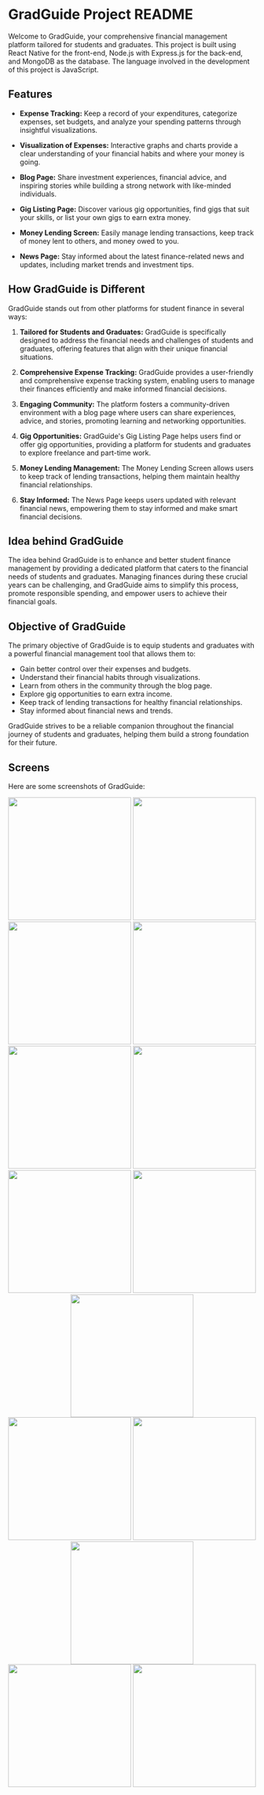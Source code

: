# **GradGuide Project README**

Welcome to GradGuide, your comprehensive financial management platform tailored for students and graduates. This project is built using React Native for the front-end, Node.js with Express.js for the back-end, and MongoDB as the database. The language involved in the development of this project is JavaScript.

## **Features**

- **Expense Tracking:** Keep a record of your expenditures, categorize expenses, set budgets, and analyze your spending patterns through insightful visualizations.

- **Visualization of Expenses:** Interactive graphs and charts provide a clear understanding of your financial habits and where your money is going.

- **Blog Page:** Share investment experiences, financial advice, and inspiring stories while building a strong network with like-minded individuals.

- **Gig Listing Page:** Discover various gig opportunities, find gigs that suit your skills, or list your own gigs to earn extra money.

- **Money Lending Screen:** Easily manage lending transactions, keep track of money lent to others, and money owed to you.

- **News Page:** Stay informed about the latest finance-related news and updates, including market trends and investment tips.

## **How GradGuide is Different**

GradGuide stands out from other platforms for student finance in several ways:

1. **Tailored for Students and Graduates:** GradGuide is specifically designed to address the financial needs and challenges of students and graduates, offering features that align with their unique financial situations.

2. **Comprehensive Expense Tracking:** GradGuide provides a user-friendly and comprehensive expense tracking system, enabling users to manage their finances efficiently and make informed financial decisions.

3. **Engaging Community:** The platform fosters a community-driven environment with a blog page where users can share experiences, advice, and stories, promoting learning and networking opportunities.

4. **Gig Opportunities:** GradGuide's Gig Listing Page helps users find or offer gig opportunities, providing a platform for students and graduates to explore freelance and part-time work.

5. **Money Lending Management:** The Money Lending Screen allows users to keep track of lending transactions, helping them maintain healthy financial relationships.

6. **Stay Informed:** The News Page keeps users updated with relevant financial news, empowering them to stay informed and make smart financial decisions.

## **Idea behind GradGuide**

The idea behind GradGuide is to enhance and better student finance management by providing a dedicated platform that caters to the financial needs of students and graduates. Managing finances during these crucial years can be challenging, and GradGuide aims to simplify this process, promote responsible spending, and empower users to achieve their financial goals.

## **Objective of GradGuide**

The primary objective of GradGuide is to equip students and graduates with a powerful financial management tool that allows them to:

- Gain better control over their expenses and budgets.
- Understand their financial habits through visualizations.
- Learn from others in the community through the blog page.
- Explore gig opportunities to earn extra income.
- Keep track of lending transactions for healthy financial relationships.
- Stay informed about financial news and trends.

GradGuide strives to be a reliable companion throughout the financial journey of students and graduates, helping them build a strong foundation for their future.


## **Screens**

Here are some screenshots of GradGuide:

<div align="center">
  <img src="https://github.com/AFK-S/Grad-Guide/assets/98736611/055f4fe4-d3b9-4445-a935-8ce0395d2610" width="250" />
  <img src="https://github.com/AFK-S/Grad-Guide/assets/98736611/8025c668-ca97-49a3-97d3-9cf681b40e3f" width="250" />
  <img src="https://github.com/AFK-S/Grad-Guide/assets/98736611/cc62ca6d-8a0b-4907-b688-e3feefd88286" width="250" />
  <img src="https://github.com/AFK-S/Grad-Guide/assets/98736611/c2b6a766-7df8-4fd9-876f-dcc59aca0ddb" width="250" />

</div>

<div align="center">
  <img src="https://github.com/AFK-S/Grad-Guide/assets/98736611/929c7093-ba51-4a95-a4d7-a65a42380927" width="250" />
  <img src="https://github.com/AFK-S/Grad-Guide/assets/98736611/7205b1ca-2d86-439d-96b8-c1fffb17140e" width="250" />
</div>

<div align="center">
  <img src="https://github.com/AFK-S/Grad-Guide/assets/98736611/bacda33c-4f96-4152-a684-7ea938a1968e" width="250" />
  <img src="https://github.com/AFK-S/Grad-Guide/assets/98736611/9825f556-be1f-4115-9a03-1eccb0d1d09c" width="250" />
  <img src="https://github.com/AFK-S/Grad-Guide/assets/98736611/4b05ea27-2c3e-488c-a7a9-0b47234ad771" width="250" />
</div>

<div align="center">
  <img src="https://github.com/AFK-S/Grad-Guide/assets/98736611/88f1868c-1b2c-4368-aeda-373261b44a20" width="250" />
  <img src="https://github.com/AFK-S/Grad-Guide/assets/98736611/ba846fdd-8e53-4f43-bd2d-5c2b6721185f" width="250" />
  <img src="https://github.com/AFK-S/Grad-Guide/assets/98736611/58075371-bd62-44a6-9b95-92f3fee1ec89" width="250" />
</div>

<div align="center">
  <img src="https://github.com/AFK-S/Grad-Guide/assets/98736611/dbaf91f3-245e-414d-a5c9-ea3f8c9342ec" width="250" />
  <img src="https://github.com/AFK-S/Grad-Guide/assets/98736611/44ed4d50-17ef-4353-81ee-30605c735339" width="250" />
</div>

